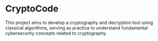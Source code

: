# CryptoCode
This project aims to develop a cryptography and decryption tool using classical algorithms, serving as practice to understand fundamental cybersecurity concepts related to cryptography.

